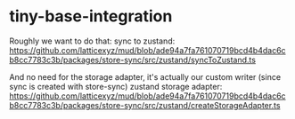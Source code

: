 # tiny-base-integration

Roughly we want to do that:
sync to zustand: https://github.com/latticexyz/mud/blob/ade94a7fa761070719bcd4b4dac6cb8cc7783c3b/packages/store-sync/src/zustand/syncToZustand.ts

And no need for the storage adapter, it's actually our custom writer (since sync is created with store-sync)
zustand storage adapter: https://github.com/latticexyz/mud/blob/ade94a7fa761070719bcd4b4dac6cb8cc7783c3b/packages/store-sync/src/zustand/createStorageAdapter.ts
